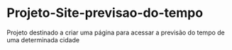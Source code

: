 # Projeto-Site-previsao-do-tempo
Projeto destinado a criar uma página para acessar a previsão do tempo de uma determinada cidade
